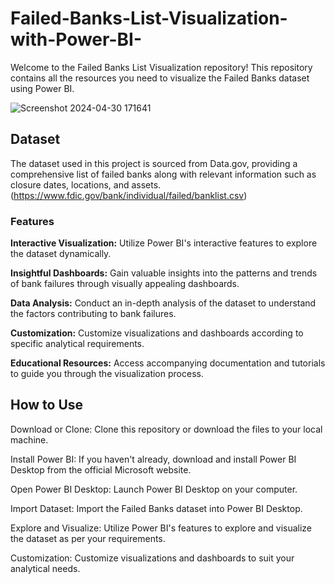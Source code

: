 # Failed-Banks-List-Visualization-with-Power-BI-
Welcome to the Failed Banks List Visualization repository! This repository contains all the resources you need to visualize the Failed Banks dataset using Power BI.

![Screenshot 2024-04-30 171641](https://github.com/CMachogu/Failed-Banks-List-Visualization-with-Power-BI-/assets/159150903/c12fa5b1-ef37-42fb-b7c3-5c4a624c0401)


## Dataset
The dataset used in this project is sourced from Data.gov, providing a comprehensive list of failed banks along with relevant information such as closure dates, locations, and assets. (https://www.fdic.gov/bank/individual/failed/banklist.csv)

### Features

**Interactive Visualization:** Utilize Power BI's interactive features to explore the dataset dynamically.

**Insightful Dashboards:** Gain valuable insights into the patterns and trends of bank failures through visually appealing dashboards.

**Data Analysis:** Conduct an in-depth analysis of the dataset to understand the factors contributing to bank failures.

**Customization:** Customize visualizations and dashboards according to specific analytical requirements.

**Educational Resources:** Access accompanying documentation and tutorials to guide you through the visualization process.

## How to Use

Download or Clone: Clone this repository or download the files to your local machine.

Install Power BI: If you haven't already, download and install Power BI Desktop from the official Microsoft website.

Open Power BI Desktop: Launch Power BI Desktop on your computer.

Import Dataset: Import the Failed Banks dataset into Power BI Desktop.

Explore and Visualize: Utilize Power BI's features to explore and visualize the dataset as per your requirements.

Customization: Customize visualizations and dashboards to suit your analytical needs.
